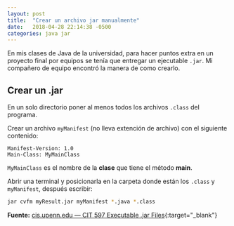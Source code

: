 ```yaml
---
layout: post
title:  "Crear un archivo jar manualmente"
date:   2018-04-28 22:14:38 -0500
categories: java jar
---
```



En mis clases de Java de la universidad, para hacer puntos extra en un proyecto final por equipos se tenía que entregar un ejecutable `.jar`. Mi compañero de equipo encontró la manera de como crearlo.

## Crear un .jar

En un solo directorio poner al menos todos los archivos `.class` del programa.

Crear un archivo `myManifest` (no lleva extención de archivo) con el siguiente contenido:

```
Manifest-Version: 1.0 
Main-Class: MyMainClass
```

`MyMainClass` es el nombre de la **clase** que tiene el método **main**.

Abrir una terminal y posicionarla en la carpeta donde están los `.class` y `myManifest`, después escribir:

```bash
jar cvfm myResult.jar myManifest *.java *.class
```

**Fuente:** [cis.upenn.edu &mdash; CIT 597 Executable .jar Files](http://www.cis.upenn.edu/~matuszek/cit597-2002/Pages/executable-jar-files.html){:target="_blank"}